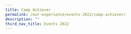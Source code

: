 ```yaml
---
title: Camp Achiever
permalink: /our-experience/events-2022/camp-achiever/
description: ""
third_nav_title: Events 2022
---
```

